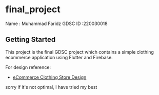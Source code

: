 # final_project

Name : Muhammad Faridz
GDSC ID :220030018

## Getting Started

This project is the final GDSC project which contains a simple clothing ecommerce application using Flutter and Firebase.

For design reference:

- [eCommerce Clothing Store Design](https://www.figma.com/community/file/1169625825293818878/ecommerce-clothing-store-mobile-app-design)

sorry if it's not optimal, I have tried my best
